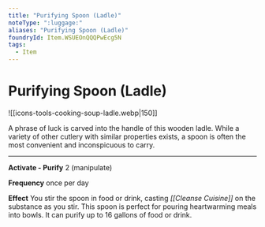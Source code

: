 ```yaml
---
title: "Purifying Spoon (Ladle)"
noteType: ":luggage:"
aliases: "Purifying Spoon (Ladle)"
foundryId: Item.WSUEOnQQQPwEcg5N
tags:
  - Item
---
```


# Purifying Spoon (Ladle)
![[icons-tools-cooking-soup-ladle.webp|150]]

A phrase of luck is carved into the handle of this wooden ladle. While a variety of other cutlery with similar properties exists, a spoon is often the most convenient and inconspicuous to carry.

* * *

**Activate - Purify** 2 (manipulate)

**Frequency** once per day

**Effect** You stir the spoon in food or drink, casting _[[Cleanse Cuisine]]_ on the substance as you stir. This spoon is perfect for pouring heartwarming meals into bowls. It can purify up to 16 gallons of food or drink.
